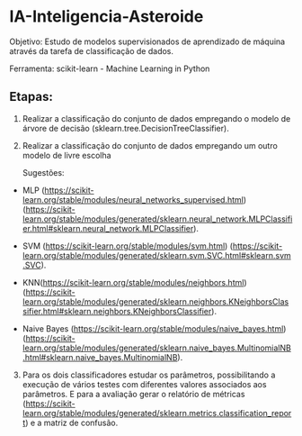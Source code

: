 # IA-Inteligencia-Asteroide

Objetivo: Estudo de modelos supervisionados de aprendizado de máquina através da tarefa de classificação de dados.

Ferramenta: scikit-learn - Machine Learning in Python

## Etapas:
1) Realizar a classificação do conjunto de dados empregando o modelo de árvore de decisão
(sklearn.tree.DecisionTreeClassifier).

2) Realizar a classificação do conjunto de dados empregando um outro modelo de livre escolha

    Sugestões:
- MLP (https://scikit-learn.org/stable/modules/neural_networks_supervised.html)
(https://scikit-learn.org/stable/modules/generated/sklearn.neural_network.MLPClassifier.html#sklearn.neural_network.MLPClassifier).

- SVM (https://scikit-learn.org/stable/modules/svm.html)
(https://scikit-learn.org/stable/modules/generated/sklearn.svm.SVC.html#sklearn.svm.SVC).

- KNN(https://scikit-learn.org/stable/modules/neighbors.html)
(https://scikit-learn.org/stable/modules/generated/sklearn.neighbors.KNeighborsClassifier.html#sklearn.neighbors.KNeighborsClassifier).

- Naive Bayes (https://scikit-learn.org/stable/modules/naive_bayes.html)
(https://scikit-learn.org/stable/modules/generated/sklearn.naive_bayes.MultinomialNB.html#sklearn.naive_bayes.MultinomialNB).

3) Para os dois classificadores estudar os parâmetros, possibilitando a execução de vários testes com diferentes valores associados aos parâmetros. E para a avaliação gerar o relatório de métricas
(https://scikit-learn.org/stable/modules/generated/sklearn.metrics.classification_report) e a matriz de confusão.
